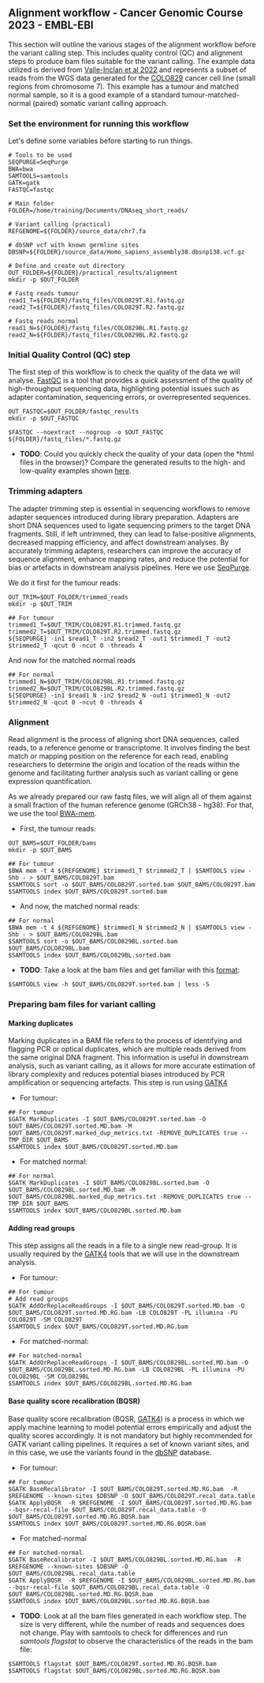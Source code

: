 ## Alignment workflow - Cancer Genomic Course 2023 - EMBL-EBI
This section will outline the various stages of the alignment workflow before the variant calling step. This includes quality control (QC) and alignment steps to produce bam files suitable for the variant calling. The example data utilized is derived from [Valle-Inclan et al 2022](https://www.sciencedirect.com/science/article/pii/S2666979X22000726?via%3Dihub) and represents a subset of reads from the WGS data generated for the [COLO829](https://depmap.org/portal/cell_line/COLO829_SKIN?tab=overview) cancer cell line (small regions from chromosome 7). This example has a tumour and matched normal sample, so it is a good example of a standard tumour-matched-normal (paired) somatic variant calling approach.

### Set the environment for running this workflow

Let's define some variables before starting to run things.

```
# Tools to be used
SEQPURGE=SeqPurge
BWA=bwa
SAMTOOLS=samtools
GATK=gatk
FASTQC=fastqc

# Main folder
FOLDER=/home/training/Documents/DNAseq_short_reads/

# Variant calling (practical)
REFGENOME=${FOLDER}/source_data/chr7.fa

# dbSNP vcf with known germline sites
DBSNP=${FOLDER}/source_data/Homo_sapiens_assembly38.dbsnp138.vcf.gz

# Define and create out directory
OUT_FOLDER=${FOLDER}/practical_results/alignment
mkdir -p $OUT_FOLDER

# Fastq reads tumour
read1_T=${FOLDER}/fastq_files/COLO829T.R1.fastq.gz
read2_T=${FOLDER}/fastq_files/COLO829T.R2.fastq.gz

# Fastq reads normal
read1_N=${FOLDER}/fastq_files/COLO829BL.R1.fastq.gz
read2_N=${FOLDER}/fastq_files/COLO829BL.R2.fastq.gz
```

### Initial Quality Control (QC) step
The first step of this workflow is to check the quality of the data we will analyse. [FastQC](https://www.bioinformatics.babraham.ac.uk/projects/fastqc/) is a tool that provides a quick assessment of the quality of high-throughput sequencing data, highlighting potential issues such as adapter contamination, sequencing errors, or overrepresented sequences.

```
OUT_FASTQC=$OUT_FOLDER/fastqc_results
mkdir -p $OUT_FASTQC

$FASTQC --noextract --nogroup -o $OUT_FASTQC ${FOLDER}/fastq_files/*.fastq.gz
```
- **TODO**: Could you quickly check the quality of your data (open the *html files in the browser)? Compare the generated results to the high- and low-quality examples shown [here](https://www.bioinformatics.babraham.ac.uk/projects/fastqc/).

### Trimming adapters
The adapter trimming step is essential in sequencing workflows to remove adapter sequences introduced during library preparation. Adapters are short DNA sequences used to ligate sequencing primers to the target DNA fragments. Still, if left untrimmed, they can lead to false-positive alignments, decreased mapping efficiency, and affect downstream analyses. By accurately trimming adapters, researchers can improve the accuracy of sequence alignment, enhance mapping rates, and reduce the potential for bias or artefacts in downstream analysis pipelines. Here we use [SeqPurge](https://pubmed.ncbi.nlm.nih.gov/27161244/).

We do it first for the tumour reads:
```
OUT_TRIM=$OUT_FOLDER/trimmed_reads
mkdir -p $OUT_TRIM

## For tumour
trimmed1_T=$OUT_TRIM/COLO829T.R1.trimmed.fastq.gz
trimmed2_T=$OUT_TRIM/COLO829T.R2.trimmed.fastq.gz
${SEQPURGE} -in1 $read1_T -in2 $read2_T -out1 $trimmed1_T -out2 $trimmed2_T -qcut 0 -ncut 0 -threads 4
```

And now for the matched normal reads
```
## For normal
trimmed1_N=$OUT_TRIM/COLO829BL.R1.trimmed.fastq.gz
trimmed2_N=$OUT_TRIM/COLO829BL.R2.trimmed.fastq.gz
${SEQPURGE} -in1 $read1_N -in2 $read2_N -out1 $trimmed1_N -out2 $trimmed2_N -qcut 0 -ncut 0 -threads 4
```

### Alignment
Read alignment is the process of aligning short DNA sequences, called reads, to a reference genome or transcriptome. It involves finding the best match or mapping position on the reference for each read, enabling researchers to determine the origin and location of the reads within the genome and facilitating further analysis such as variant calling or gene expression quantification.

As we already prepared our raw fastq files, we will align all of them against a small fraction of the human reference genome (GRCh38 - hg38). For that, we use the tool [BWA-mem](https://github.com/lh3/bwa).

- First, the tumour reads:
```
OUT_BAMS=$OUT_FOLDER/bams
mkdir -p $OUT_BAMS

## For tumour
$BWA mem -t 4 ${REFGENOME} $trimmed1_T $trimmed2_T | $SAMTOOLS view -Shb - > $OUT_BAMS/COLO829T.bam
$SAMTOOLS sort -o $OUT_BAMS/COLO829T.sorted.bam $OUT_BAMS/COLO829T.bam
$SAMTOOLS index $OUT_BAMS/COLO829T.sorted.bam
```
- And now, the matched normal reads:
```
## For normal
$BWA mem -t 4 ${REFGENOME} $trimmed1_N $trimmed2_N | $SAMTOOLS view -Shb - > $OUT_BAMS/COLO829BL.bam
$SAMTOOLS sort -o $OUT_BAMS/COLO829BL.sorted.bam $OUT_BAMS/COLO829BL.bam
$SAMTOOLS index $OUT_BAMS/COLO829BL.sorted.bam
```


- **TODO**: Take a look at the bam files and get familiar with this [format](https://samtools.github.io/hts-specs/SAMv1.pdf):
```
$SAMTOOLS view -h $OUT_BAMS/COLO829T.sorted.bam | less -S
```

### Preparing bam files for variant calling

#### Marking duplicates
Marking duplicates in a BAM file refers to the process of identifying and flagging PCR or optical duplicates, which are multiple reads derived from the same original DNA fragment. This information is useful in downstream analysis, such as variant calling, as it allows for more accurate estimation of library complexity and reduces potential biases introduced by PCR amplification or sequencing artefacts. This step is run using [GATK4](https://gatk.broadinstitute.org/hc/en-us)

- For tumour:
```
## For tumour
$GATK MarkDuplicates -I $OUT_BAMS/COLO829T.sorted.bam -O $OUT_BAMS/COLO829T.sorted.MD.bam -M $OUT_BAMS/COLO829T.marked_dup_metrics.txt -REMOVE_DUPLICATES true --TMP_DIR $OUT_BAMS
$SAMTOOLS index $OUT_BAMS/COLO829T.sorted.MD.bam
```

- For matched normal:
```
## For normal
$GATK MarkDuplicates -I $OUT_BAMS/COLO829BL.sorted.bam -O $OUT_BAMS/COLO829BL.sorted.MD.bam -M $OUT_BAMS/COLO829BL.marked_dup_metrics.txt -REMOVE_DUPLICATES true --TMP_DIR $OUT_BAMS
$SAMTOOLS index $OUT_BAMS/COLO829BL.sorted.MD.bam
```

#### Adding read groups
This step assigns all the reads in a file to a single new read-group. It is usually required by the [GATK4](https://gatk.broadinstitute.org/hc/en-us) tools that we will use in the downstream analysis. 

- For tumour:
```
## For tumour
# Add read groups
$GATK AddOrReplaceReadGroups -I $OUT_BAMS/COLO829T.sorted.MD.bam -O $OUT_BAMS/COLO829T.sorted.MD.RG.bam -LB COLO829T -PL illumina -PU COLO829T -SM COLO829T
$SAMTOOLS index $OUT_BAMS/COLO829T.sorted.MD.RG.bam
```

- For matched-normal:
```
## For matched-normal
$GATK AddOrReplaceReadGroups -I $OUT_BAMS/COLO829BL.sorted.MD.bam -O $OUT_BAMS/COLO829BL.sorted.MD.RG.bam -LB COLO829BL -PL illumina -PU COLO829BL -SM COLO829BL
$SAMTOOLS index $OUT_BAMS/COLO829BL.sorted.MD.RG.bam
```

#### Base quality score recalibration (BQSR)
Base quality score recalibration (BQSR, [GATK4](https://gatk.broadinstitute.org/hc/en-us)) is a process in which we apply machine learning to model potential errors empirically and adjust the quality scores accordingly. It is not mandatory but highly recommended for GATK variant calling pipelines. It requires a set of known variant sites, and in this case, we use the variants found in the [dbSNP](https://en.wikipedia.org/wiki/DbSNP) database.

- For tumour:
```
## For tumour
$GATK BaseRecalibrator -I $OUT_BAMS/COLO829T.sorted.MD.RG.bam  -R $REFGENOME --known-sites $DBSNP -O $OUT_BAMS/COLO829T.recal_data.table
$GATK ApplyBQSR  -R $REFGENOME -I $OUT_BAMS/COLO829T.sorted.MD.RG.bam --bqsr-recal-file $OUT_BAMS/COLO829T.recal_data.table -O $OUT_BAMS/COLO829T.sorted.MD.RG.BQSR.bam
$SAMTOOLS index $OUT_BAMS/COLO829T.sorted.MD.RG.BQSR.bam
```

- For matched-normal
```
## For matched-normal
$GATK BaseRecalibrator -I $OUT_BAMS/COLO829BL.sorted.MD.RG.bam  -R $REFGENOME --known-sites $DBSNP -O $OUT_BAMS/COLO829BL.recal_data.table
$GATK ApplyBQSR  -R $REFGENOME -I $OUT_BAMS/COLO829BL.sorted.MD.RG.bam --bqsr-recal-file $OUT_BAMS/COLO829BL.recal_data.table -O $OUT_BAMS/COLO829BL.sorted.MD.RG.BQSR.bam
$SAMTOOLS index $OUT_BAMS/COLO829BL.sorted.MD.RG.BQSR.bam
```

- **TODO**: Look at all the bam files generated in each workflow step. The size is very different, while the number of reads and sequences does not change. Play with samtools to check for differences and run *samtools flagstat* to observe the characteristics of the reads in the bam file:
```
$SAMTOOLS flagstat $OUT_BAMS/COLO829T.sorted.MD.RG.BQSR.bam
$SAMTOOLS flagstat $OUT_BAMS/COLO829BL.sorted.MD.RG.BQSR.bam
```  
